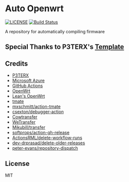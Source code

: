 # Auto Openwrt

[![LICENSE](https://img.shields.io/github/license/mashape/apistatus.svg?style=flat-square&label=LICENSE)](https://github.com/heartbreaker0/Auto-OpenWRT/blob/main/LICENSE)
[![Build Status](https://img.shields.io/endpoint.svg?url=https%3A%2F%2Factions-badge.atrox.dev%2Fheartbreaker0%2FAuto-OpenWRT%2Fbadge%3Fref%3Dmain&style=for-the-badge)](https://actions-badge.atrox.dev/heartbreaker0/Auto-OpenWRT/goto?ref=main)

A repository for automatically compiling firmware

## Special Thanks to P3TERX's [Template](https://github.com/P3TERX/Actions-OpenWrt/generate)

## Credits

- [P3TERX](https://p3terx.com)
- [Microsoft Azure](https://azure.microsoft.com)
- [GitHub Actions](https://github.com/features/actions)
- [OpenWrt](https://github.com/openwrt/openwrt)
- [Lean's OpenWrt](https://github.com/coolsnowwolf/lede)
- [tmate](https://github.com/tmate-io/tmate)
- [mxschmitt/action-tmate](https://github.com/mxschmitt/action-tmate)
- [csexton/debugger-action](https://github.com/csexton/debugger-action)
- [Cowtransfer](https://cowtransfer.com)
- [WeTransfer](https://wetransfer.com/)
- [Mikubill/transfer](https://github.com/Mikubill/transfer)
- [softprops/action-gh-release](https://github.com/softprops/action-gh-release)
- [ActionsRML/delete-workflow-runs](https://github.com/ActionsRML/delete-workflow-runs)
- [dev-drprasad/delete-older-releases](https://github.com/dev-drprasad/delete-older-releases)
- [peter-evans/repository-dispatch](https://github.com/peter-evans/repository-dispatch)

## License

  MIT
